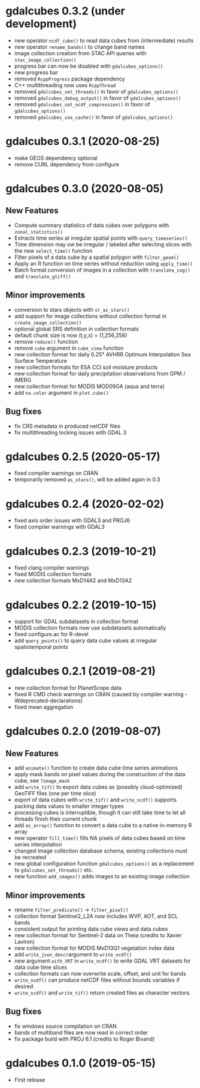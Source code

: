 
# gdalcubes 0.3.2 (under development)

* new operator `ncdf_cube()` to read data cubes from (intermediate) results
* new operator `rename_bands()` to change band names
* image collection creation from STAC API queries with `stac_image_collection()`
* progress bar can now be disabled with `gdalcubes_options()`
* new progress bar
* removed `RcppProgress` package dependency
* C++ multithreading now uses `RcppThread` 
* removed `gdalcubes_set_threads()` in favor of `gdalcubes_options()` 
* removed `gdalcubes_debug_output()` in favor of `gdalcubes_options()` 
* removed `gdalcubes_set_ncdf_compression()` in favor of `gdalcubes_options()` 
* removed `gdalcubes_use_cache()` in favor of `gdalcubes_options()` 



# gdalcubes 0.3.1 (2020-08-25)

* make GEOS dependency optional
* remove CURL dependency from configure


# gdalcubes 0.3.0 (2020-08-05)

## New Features

* Compute summary statistics of data cubes over polygons with `zonal_statistics()` 
* Extracts time series at irregular spatial points with `query_timeseries()` 
* Time dimension may ow be irregular / labeled after selecting slices with the new `select_time()` function
* Filter pixels of a data cube by a spatial polygon with `filter_geom()`
* Apply an R function on time series without reduction using `apply_time()`
* Batch format conversion of images in a collection with `translate_cog()` and `translate_gtiff()`

## Minor improvements

* conversion to stars objects with `st_as_stars()`
* add support for image collections without collection format in `create_image_collection()`
* optional global SRS definition in collection formats
* default chunk size is now (t,y,x) = (1,256,256)
* remove `reduce()` function
* remove `cube` argument in `cube_view` function
* new collection format for daily 0.25° AVHRR Optimum Interpolation Sea Surface Temperature
* new collection formats for ESA CCI soil moisture products
* new collection format for daily precipitation observations from GPM / IMERG
* new collection format for MODIS MOD09GA (aqua and terra)
* add `na.color` argument in `plot.cube()`

## Bug fixes

* fix CRS metadata in produced netCDF files  
* fix multithreading locking issues with GDAL 3




# gdalcubes 0.2.5 (2020-05-17)

* fixed compiler warnings on CRAN
* temporarily removed `as_stars()`, will be added again in 0.3



# gdalcubes 0.2.4 (2020-02-02)

* fixed axis order issues with GDAL3 and PROJ6
* fixed compiler warnings with GDAL3



# gdalcubes 0.2.3 (2019-10-21)

* fixed clang compiler warnings 
* fixed MODIS collection formats
* new collection formats MxD14A2 and MxD13A2


# gdalcubes 0.2.2 (2019-10-15)

* support for GDAL subdatasets in collection format
* MODIS collection formats now use subdatasets automatically
* fixed configure.ac for R-devel
* add `query_points()` to query data cube values at irregular spatiotemporal points


# gdalcubes 0.2.1 (2019-08-21)

* new collection format for PlanetScope data
* fixed R CMD check warnings on CRAN (caused by compiler warning -Wdeprecated-declarations)
* fixed mean aggregation


# gdalcubes 0.2.0 (2019-08-07)

## New Features
* add `animate()` function to create data cube time series animations
* apply mask bands on pixel values during the construction of the data cube, see `?image_mask`
* add `write_tif()` to export data cubes as (possibly cloud-optimized) GeoTIFF files (one per time slice)
* export of data cubes with `write_tif()` and `write_ncdf()` supports packing data values to smaller integer types  
* processing cubes is interruptible, though it can still take time to let all threads finish their current chunk
* add `as_array()` function to convert a data cube to a native in-memory R array
* new operator `fill_time()` fills NA pixels of data cubes based on time series interpolation
* changed image collection database schema, existing collections must be recreated
* new global configuration function `gdalcubes_options()` as a replacement to `gdalcubes_set_threads()` etc.
* new function `add_images()` adds images to an existing image collection

## Minor improvements
* rename `filter_predicate()` -> `filter_pixel()`
* collection format Sentinel2_L2A now includes WVP, AOT, and SCL bands 
* consistent output for printing data cube views and data cubes
* new collection format for Sentinel-2 data on Theia (credits to Xavier Laviron)
* new collection format for MODIS MxD13Q1 vegetation index data
* add `write_json_descr`argument to `write_ncdf()`
* new argument `with_VRT` in `write_ncdf()` to write GDAL VRT datasets for data cube time slices
* collection formats can now overwrite scale, offset, and unit for bands
* `write_ncdf()` can produce netCDF files without bounds variables if desired
* `write_ncdf()` and `write_tif()` return created files as character vectors.

## Bug fixes
* fix windows source compilation on CRAN
* bands of multiband files are now read in correct order
* fix package build with PROJ 6.1 (credits to Roger Bivand)




# gdalcubes 0.1.0 (2019-05-15)

* First release